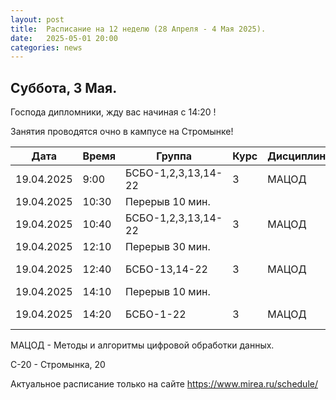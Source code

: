 ```yaml
---
layout: post
title:  Расписание на 12 неделю (28 Апреля - 4 Мая 2025).
date:   2025-05-01 20:00
categories: news
---
```


## Суббота, 3 Мая.

Господа дипломники, жду вас начиная с 14:20 !

Занятия проводятся очно в кампусе на Стромынке!

| Дата          | Время   | Группа               | Курс | Дисциплина  | Аудитория  | Материалы |
| ------------- | ------- | -------------------- | ---- | ----------- | ---------- | --------- |
|19.04.2025     |9:00     |БСБО-1,2,3,13,14-22   |   3  |МАЦОД        |  350 (С-20)|           |
|19.04.2025     |10:30    |Перерыв 10 мин.       |      |             |            |           |
|19.04.2025     |10:40    |БСБО-1,2,3,13,14-22   |   3  |МАЦОД        |  350 (С-20)|           |
|19.04.2025     |12:10    |Перерыв 30 мин.       |      |             |            |           |
|19.04.2025     |12:40    |БСБО-13,14-22         |   3  |МАЦОД        |  459 (С-20)|           |
|19.04.2025     |14:10    |Перерыв 10 мин.       |      |             |            |           |
|19.04.2025     |14:20    |БСБО-1-22             |   3  |МАЦОД        |  459 (С-20)|           |

МАЦОД - Методы и алгоритмы цифровой обработки данных.

С-20 - Стромынка, 20

Актуальное расписание только на сайте https://www.mirea.ru/schedule/


